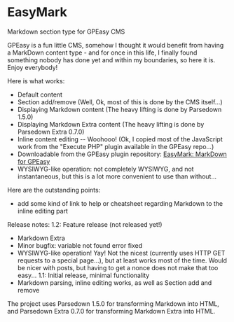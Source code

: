 # EasyMark
Markdown section type for GPEasy CMS

GPEasy is a fun little CMS, somehow I thought it would benefit from having a MarkDown content type - and for once in this life, I finally found something nobody has done yet and within my boundaries, so here it is. Enjoy everybody!

Here is what works:
 * Default content
 * Section add/remove (Well, Ok, most of this is done by the CMS itself...)
 * Displaying Markdown content (The heavy lifting is done by Parsedown 1.5.0)
 * Displaying Markdown Extra content (The heavy lifting is done by Parsedown Extra 0.7.0)
 * Inline content editing -- Woohooo! (Ok, I copied most of the JavaScript work from the "Execute PHP" plugin available in the GPEasy repo...)
 * Downloadable from the GPEasy plugin repository: [EasyMark: MarkDown for GPEasy](http://gpeasy.com/Plugins/301_EasyMark_MarkDown_for_GPEasy)
 * WYSIWYG-like operation: not completely WYSIWYG, and not instantaneous, but this is a lot more convenient to use than without...

Here are the outstanding points:
 * add some kind of link to help or cheatsheet regarding Markdown to the inline editing part
 

Release notes:
1.2: Feature release (not released yet!)
 * Markdown Extra
 * Minor bugfix: variable not found error fixed
 * WYSIWYG-like operation! Yay! Not the nicest (currently uses HTTP GET requests to a special page...), but at least works most of the time. Would be nicer with posts, but having to get a nonce does not make that too easy...
1.1: Initial release, minimal functionality
 * Markdown parsing, inline editing works, as well as Section add and remove
  
The project uses Parsedown 1.5.0 for transforming Markdown into HTML, and Parsedown Extra 0.7.0 for transforming Markdown Extra into HTML.